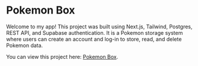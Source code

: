 # Pokemon Box

Welcome to my app! This project was built using Next.js, Tailwind, Postgres, REST API, and Supabase authentication.
It is a Pokemon storage system where users can create an account and log-in to store, read, and delete Pokemon data.

You can view this project here: [Pokemon Box](https://pokemon-box-nine.vercel.app/).